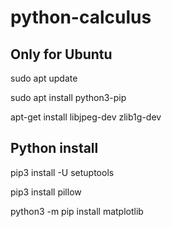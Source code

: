 # python-calculus

## Only for Ubuntu
sudo apt update

sudo apt install python3-pip

apt-get install libjpeg-dev zlib1g-dev


## Python install
pip3 install -U setuptools

pip3 install pillow

python3 -m pip install matplotlib

